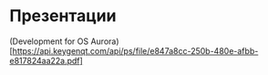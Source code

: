 Презентации
===================

(Development for OS Aurora)[https://api.keygenqt.com/api/ps/file/e847a8cc-250b-480e-afbb-e817824aa22a.pdf]